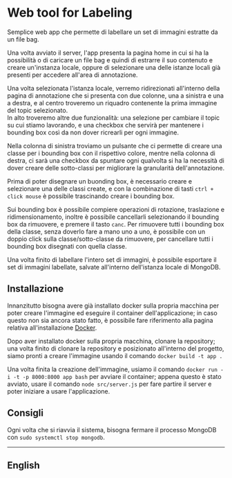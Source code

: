 # Web tool for Labeling

Semplice web app che permette di labellare un set di immagini estratte da un file bag.

Una volta avviato il server, l'app presenta la pagina home in cui si ha la possibilità o di caricare un file bag e quindi di estrarre il suo contenuto e creare un'instanza locale, oppure di selezionare una delle istanze locali già presenti per accedere all'area di annotazione.

Una volta selezionata l'istanza locale, verremo ridirezionati all'interno della pagina di annotazione che si presenta con due colonne, una a sinistra e una a destra, e al centro troveremo un riquadro contenente la prima immagine del topic selezionato. \
In alto troveremo altre due funzionalità: una selezione per cambiare il topic su cui stiamo lavorando, e una checkbox che servirà per mantenere i bounding box così da non dover ricrearli per ogni immagine.

Nella colonna di sinistra troviamo un pulsante che ci permette di creare una classe per i bounding box con il rispettivo colore, mentre nella colonna di destra, ci sarà una checkbox da spuntare ogni qualvolta si ha la necessità di dover creare delle sotto-classi per migliorare la granularità dell'annotazione.

Prima di poter disegnare un buonding box, è necessario creare e selezionare una delle classi create, e con la combinazione di tasti `ctrl + click mouse` è possibile trascinando creare i bounding box.

Sui bounding box è possibile compiere operazioni di rotazione, traslazione e ridimensionamento, inoltre è possibile cancellarli selezionando il bounding box da rimuovere, e premere il tasto `canc`. Per rimuovere tutti i bounding box della classe, senza doverlo fare a mano uno a uno, è possibile con un doppio click sulla classe/sotto-classe da rimuovere, per cancellare tutti i bounding box disegnati con quella classe.

Una volta finito di labellare l'intero set di immagini, è possibile esportare il set di immagini labellate, salvate all'interno dell'istanza locale di MongoDB.

## Installazione

Innanzitutto bisogna avere già installato docker sulla propria macchina per poter creare l'immagine ed eseguire il container dell'applicazione; in caso questo non sia ancora stato fatto, è possibile fare riferimento alla pagina relativa all'installazione [Docker](https://docs.docker.com/engine/install/). 

Dopo aver installato docker sulla propria macchina, clonare la repository; una volta finito di clonare la repository e posizionato all'interno del progetto, siamo pronti a creare l'immagine usando il comando `docker build -t app .`

Una volta finita la creazione dell'immagine, usiamo il comando `docker run -i -t -p 8000:8000 app bash` per avviare il container; appena questo è stato avviato, usare il comando `node src/server.js` per fare partire il server e poter iniziare a usare l'applicazione.

## Consigli

Ogni volta che si riavvia il sistema, bisogna fermare il processo MongoDB con `sudo systemctl stop mongodb`.

---

## English
